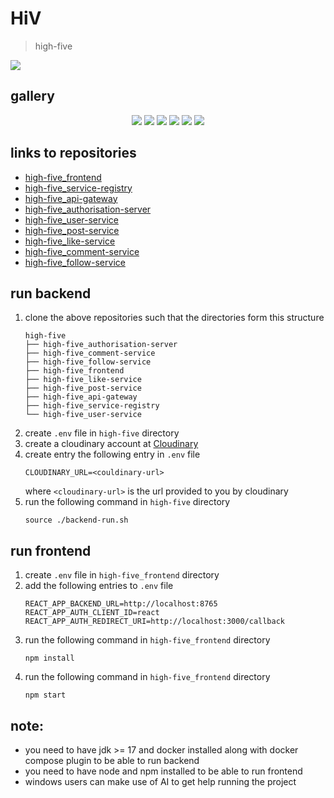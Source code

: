 # HiV
> high-five
<img src='high-five_assets/high-five.png'/>

## gallery
<center>
<img src='high-five_assets/login.jpeg'/>
<img src='high-five_assets/profile.jpeg'/>
<img src='high-five_assets/create-post.jpeg'/>
<img src='high-five_assets/comment-box.jpeg'/>
<img src='high-five_assets/comments.jpeg'/>
<img src='high-five_assets/like.jpeg'/>
</center>

## links to repositories
- [high-five_frontend](https://github.com/singhalmradul/high-five_frontend)
- [high-five_service-registry](https://github.com/singhalmradul/high-five_service-registry)
- [high-five_api-gateway](https://github.com/singhalmradul/high-five_api-gateway)
- [high-five_authorisation-server](https://github.com/singhalmradul/high-five_authorisation-server)
- [high-five_user-service](https://github.com/singhalmradul/high-five_user-service)
- [high-five_post-service](https://github.com/singhalmradul/high-five_post-service)
- [high-five_like-service](https://github.com/singhalmradul/high-five_like-service)
- [high-five_comment-service](https://github.com/singhalmradul/high-five_comment-service)
- [high-five_follow-service](https://github.com/singhalmradul/high-five_follow-service)

## run backend
1. clone the above repositories such that the directories form this structure
    ```
    high-five
    ├── high-five_authorisation-server
    ├── high-five_comment-service
    ├── high-five_follow-service
    ├── high-five_frontend
    ├── high-five_like-service
    ├── high-five_post-service
    ├── high-five_api-gateway
    ├── high-five_service-registry
    └── high-five_user-service
    ```
2. create `.env` file in `high-five` directory
3. create a cloudinary account at [Cloudinary](https://cloudinary.com/users/register_free)
4. create entry the following entry in `.env` file
    ```
    CLOUDINARY_URL=<couldinary-url>
    ```
    where `<cloudinary-url>` is the url provided to you by cloudinary
5. run the following command in `high-five` directory
    ```
    source ./backend-run.sh
    ```
## run frontend
1. create `.env` file in `high-five_frontend` directory
2. add the following entries to `.env` file
    ```
    REACT_APP_BACKEND_URL=http://localhost:8765
    REACT_APP_AUTH_CLIENT_ID=react
    REACT_APP_AUTH_REDIRECT_URI=http://localhost:3000/callback
    ```
3. run the following command in `high-five_frontend` directory
    ```
    npm install
    ```
4. run the following command in `high-five_frontend` directory
    ```
    npm start
    ```
## note:
- you need to have jdk >= 17 and docker installed along with docker compose plugin to be able to run backend
- you need to have node and npm installed to be able to run frontend
- windows users can make use of AI to get help running the project
